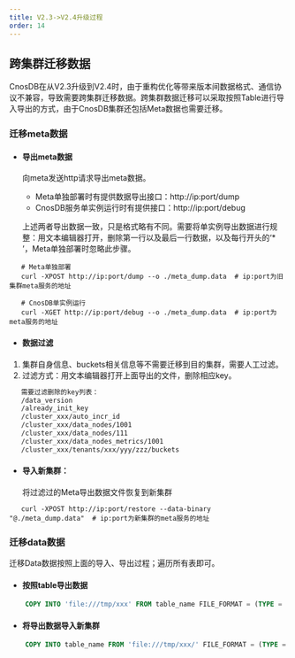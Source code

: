 ```yaml
---
title: V2.3->V2.4升级过程
order: 14
---
```

## 跨集群迁移数据
CnosDB在从V2.3升级到V2.4时，由于重构优化等带来版本间数据格式、通信协议不兼容，导致需要跨集群迁移数据。跨集群数据迁移可以采取按照Table进行导入导出的方式，由于CnosDB集群还包括Meta数据也需要迁移。

### 迁移meta数据

- #### 导出meta数据
    向meta发送http请求导出meta数据。

    - Meta单独部署时有提供数据导出接口：http://ip:port/dump
    - CnosDB服务单实例运行时有提供接口：http://ip:port/debug
    
    上述两者导出数据一致，只是格式略有不同。需要将单实例导出数据进行规整：用文本编辑器打开，删除第一行以及最后一行数据，以及每行开头的‘* ’，Meta单独部署时忽略此步骤。

```shell
   # Meta单独部署
   curl -XPOST http://ip:port/dump --o ./meta_dump.data  # ip:port为旧集群meta服务的地址

   # CnosDB单实例运行
   curl -XGET http://ip:port/debug --o ./meta_dump.data  # ip:port为meta服务的地址

```

- #### 数据过滤
1. 集群自身信息、buckets相关信息等不需要迁移到目的集群，需要人工过滤。
2. 过滤方式：用文本编辑器打开上面导出的文件，删除相应key。



```txt
   需要过滤删除的key列表：
   /data_version
   /already_init_key
   /cluster_xxx/auto_incr_id
   /cluster_xxx/data_nodes/1001
   /cluster_xxx/data_nodes/111
   /cluster_xxx/data_nodes_metrics/1001
   /cluster_xxx/tenants/xxx/yyy/zzz/buckets
```
- #### 导入新集群：
  将过滤过的Meta导出数据文件恢复到新集群

```shell
   curl -XPOST http://ip:port/restore --data-binary "@./meta_dump.data"  # ip:port为新集群的meta服务的地址
```

### 迁移data数据
迁移Data数据按照上面的导入、导出过程；遍历所有表即可。

- #### 按照table导出数据

```sql
    COPY INTO 'file:///tmp/xxx' FROM table_name FILE_FORMAT = (TYPE = 'PARQUET');
```

- #### 将导出数据导入新集群

```sql
    COPY INTO table_name FROM 'file:///tmp/xxx/' FILE_FORMAT = (TYPE = 'PARQUET', DELIMITER = ',');
```

